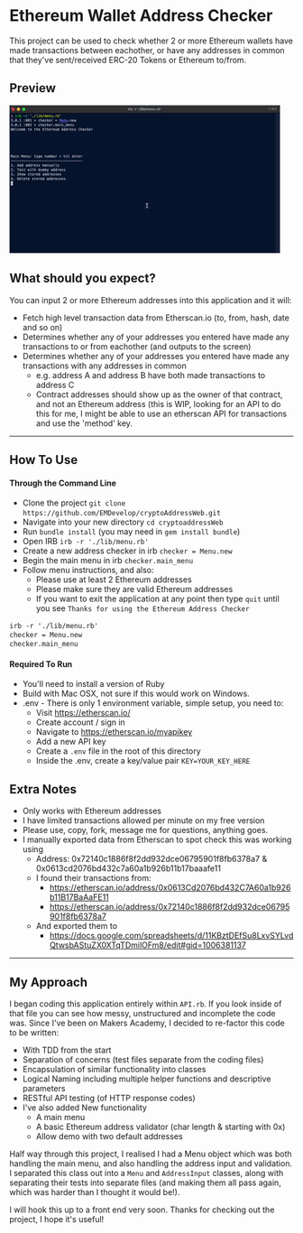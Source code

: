 # Ethereum Wallet Address Checker

This project can be used to check whether 2 or more Ethereum wallets have made transactions between eachother, or have any addresses in common that they've sent/received ERC-20 Tokens or Ethereum to/from.

## Preview

![](https://github.com/EMDevelop/public_resources/blob/main/gifs/CryptoAddressWeb/EthereumAddressChecker.gif)

## What should you expect?

You can input 2 or more Ethereum addresses into this application and it will:

- Fetch high level transaction data from Etherscan.io (to, from, hash, date and so on)
- Determines whether any of your addresses you entered have made any transactions to or from eachother (and outputs to the screen)
- Determines whether any of your addresses you entered have made any transactions with any addresses in common
  - e.g. address A and address B have both made transactions to address C
  - Contract addresses should show up as the owner of that contract, and not an Ethereum address (this is WIP, looking for an API to do this for me, I might be able to use an etherscan API for transactions and use the 'method' key.

---

## How To Use

#### Through the Command Line

- Clone the project `git clone https://github.com/EMDevelop/cryptoAddressWeb.git`
- Navigate into your new directory `cd cryptoaddressWeb`
- Run `bundle install` (you may need in `gem install bundle`)
- Open IRB `irb -r './lib/menu.rb'`
- Create a new address checker in irb `checker = Menu.new`
- Begin the main menu in irb `checker.main_menu`
- Follow menu instructions, and also:
  - Please use at least 2 Ethereum addresses
  - Please make sure they are valid Ethereum addresses
  - If you want to exit the application at any point then type `quit` until you see `Thanks for using the Ethereum Address Checker`

```
irb -r './lib/menu.rb'
checker = Menu.new
checker.main_menu
```

#### Required To Run

- You'll need to install a version of Ruby
- Build with Mac OSX, not sure if this would work on Windows.
- .env - There is only 1 environment variable, simple setup, you need to:
  - Visit https://etherscan.io/
  - Create account / sign in
  - Navigate to https://etherscan.io/myapikey
  - Add a new API key
  - Create a `.env` file in the root of this directory
  - Inside the .env, create a key/value pair `KEY=YOUR_KEY_HERE`

## Extra Notes

- Only works with Ethereum addresses
- I have limited transactions allowed per minute on my free version
- Please use, copy, fork, message me for questions, anything goes.
- I manually exported data from Etherscan to spot check this was working using
  - Address: 0x72140c1886f8f2dd932dce06795901f8fb6378a7 & 0x0613cd2076bd432c7a60a1b926b11b17baaafe11
  - I found their transactions from:
    - https://etherscan.io/address/0x0613Cd2076bd432C7A60a1b926b11B17BaAaFE11
    - https://etherscan.io/address/0x72140c1886f8f2dd932dce06795901f8fb6378a7
  - And exported them to
    - https://docs.google.com/spreadsheets/d/11KBztDEfSu8LxvSYLvdQtwsbAStuZX0XTqTDmilOFm8/edit#gid=1006381137

---

## My Approach

I began coding this application entirely within `API.rb`. If you look inside of that file you can see how messy, unstructured and incomplete the code was. Since I've been on Makers Academy, I decided to re-factor this code to be written:

- With TDD from the start
- Separation of concerns (test files separate from the coding files)
- Encapsulation of similar functionality into classes
- Logical Naming including multiple helper functions and descriptive parameters
- RESTful API testing (of HTTP response codes)
- I've also added New functionality
  - A main menu
  - A basic Ethereum address validator (char length & starting with 0x)
  - Allow demo with two default addresses

Half way through this project, I realised I had a Menu object which was both handling the main menu, and also handling the address input and validation. I separated this class out into a `Menu` and `AddressInput` classes, along with separating their tests into separate files (and making them all pass again, which was harder than I thought it would be!).

I will hook this up to a front end very soon. Thanks for checking out the project, I hope it's useful!
